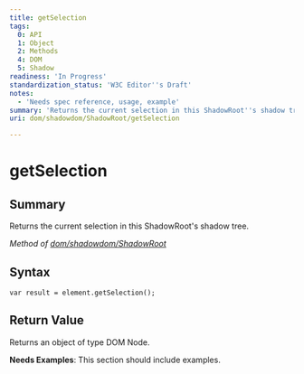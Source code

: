 ```yaml
---
title: getSelection
tags:
  0: API
  1: Object
  2: Methods
  4: DOM
  5: Shadow
readiness: 'In Progress'
standardization_status: 'W3C Editor''s Draft'
notes:
  - 'Needs spec reference, usage, example'
summary: 'Returns the current selection in this ShadowRoot''s shadow tree.'
uri: dom/shadowdom/ShadowRoot/getSelection

---
```

# getSelection

## Summary

Returns the current selection in this ShadowRoot's shadow tree.

*Method of [dom/shadowdom/ShadowRoot](/dom/shadowdom/ShadowRoot)*

## Syntax

``` {.js}
var result = element.getSelection();
```

## Return Value

Returns an object of type DOM Node.

**Needs Examples**: This section should include examples.

